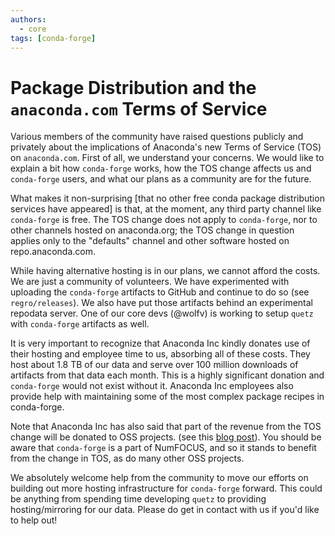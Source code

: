 ```yaml
---
authors:
  - core
tags: [conda-forge]
---
```


# Package Distribution and the `anaconda.com` Terms of Service

Various members of the community have raised questions publicly and
privately about the implications of Anaconda's new Terms of Service
(TOS) on `anaconda.com`. First of all, we understand your concerns. We
would like to explain a bit how `conda-forge` works, how the TOS change
affects us and `conda-forge` users, and what our plans as a community
are for the future.

<!--truncate-->

What makes it non-surprising [that no other free conda package
distribution services have appeared] is that, at the moment, any third
party channel like `conda-forge` is free. The TOS change does not apply
to `conda-forge`, nor to other channels hosted on anaconda.org; the TOS
change in question applies only to the "defaults" channel and other
software hosted on repo.anaconda.com.

While having alternative hosting is in our plans, we cannot afford the
costs. We are just a community of volunteers. We have experimented with
uploading the `conda-forge` artifacts to GitHub and continue to do so
(see `regro/releases`). We also have put those artifacts behind an
experimental repodata server. One of our core devs (@wolfv) is working
to setup `quetz` with `conda-forge` artifacts as well.

It is very important to recognize that Anaconda Inc kindly donates use
of their hosting and employee time to us, absorbing all of these costs.
They host about 1.8 TB of our data and serve over 100 million downloads
of artifacts from that data each month. This is a highly significant
donation and `conda-forge` would not exist without it. Anaconda Inc
employees also provide help with maintaining some of the most complex
package recipes in conda-forge.

Note that Anaconda Inc has also said that part of the revenue from the
TOS change will be donated to OSS projects. (see this [blog
post](https://www.anaconda.com/blog/sustaining-our-stewardship-of-the-open-source-data-science-community)).
You should be aware that `conda-forge` is a part of NumFOCUS, and so it
stands to benefit from the change in TOS, as do many other OSS projects.

We absolutely welcome help from the community to move our efforts on
building out more hosting infrastructure for `conda-forge` forward. This
could be anything from spending time developing `quetz` to providing
hosting/mirroring for our data. Please do get in contact with us if
you'd like to help out!
